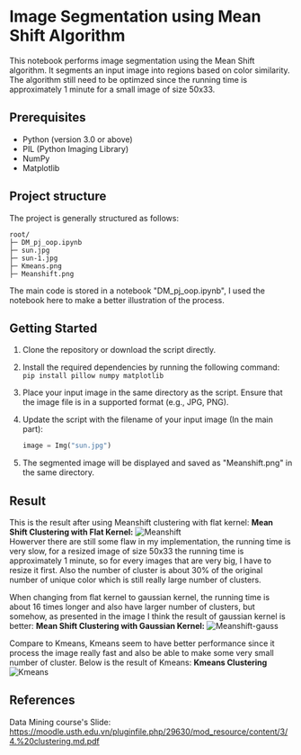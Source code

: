 # Image Segmentation using Mean Shift Algorithm

This notebook performs image segmentation using the Mean Shift algorithm. It segments an input image into regions based on color similarity. The algorithm still need to be optimzed since the running time is approximately 1 minute for a small image of size 50x33.

## Prerequisites

- Python (version 3.0 or above)
- PIL (Python Imaging Library)
- NumPy
- Matplotlib

## Project structure

The project is generally structured as follows:
```
root/
├─ DM_pj_oop.ipynb
├─ sun.jpg
├─ sun-1.jpg
├─ Kmeans.png
├─ Meanshift.png
```

The main code is stored in a notebook "DM_pj_oop.ipynb", I used the notebook here to make a better illustration of the process.

## Getting Started

1. Clone the repository or download the script directly.

2. Install the required dependencies by running the following command: 
   ```pip install pillow numpy matplotlib```

3. Place your input image in the same directory as the script. Ensure that the image file is in a supported format (e.g., JPG, PNG).

4. Update the script with the filename of your input image (In the main part):
    ```python
    image = Img("sun.jpg")
    ```
5. The segmented image will be displayed and saved as "Meanshift.png" in the same directory.

## Result

This is the result after using Meanshift clustering with flat kernel:
**Mean Shift Clustering with Flat Kernel:**
<img src="Meanshift.png" alt="Meanshift">
<br>
Howerver there are still some flaw in my implementation, the running time is very slow, for a resized image of size 50x33 the running time is approximately 1 minute, so for every images that are very big, I have to resize it first. Also the number of cluster is about 30% of the original number of unique color which is still really large number of clusters.

When changing from flat kernel to gaussian kernel, the running time is about 16 times longer and also have larger number of clusters, but somehow, as presented in the image I think the result of gaussian kernel is better:
**Mean Shift Clustering with Gaussian Kernel:**
<img src="Meanshift-gauss.png" alt="Meanshift-gauss">
<br>

Compare to Kmeans, Kmeans seem to have better performance since it process the image really fast and also be able to make some very small number of cluster. Below is the result of Kmeans:
**Kmeans Clustering**
<img src="Kmeans.png" alt="Kmeans">
<br>

## References
Data Mining course's Slide: https://moodle.usth.edu.vn/pluginfile.php/29630/mod_resource/content/3/4.%20clustering.md.pdf 
